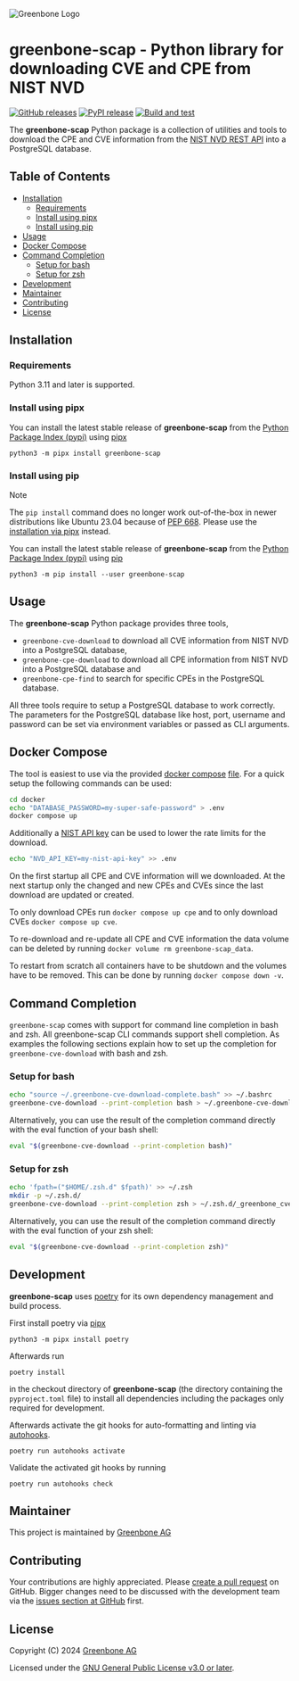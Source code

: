 ![Greenbone Logo](https://www.greenbone.net/wp-content/uploads/gb_new-logo_horizontal_rgb_small.png)

# greenbone-scap - Python library for downloading CVE and CPE from NIST NVD  <!-- omit in toc -->

[![GitHub releases](https://img.shields.io/github/release/greenbone/greenbone-scap.svg)](https://github.com/greenbone/greenbone-scap/releases)
[![PyPI release](https://img.shields.io/pypi/v/greenbone-scap.svg)](https://pypi.org/project/greenbone-scap/)
[![Build and test](https://github.com/greenbone/greenbone-scap/actions/workflows/ci-python.yml/badge.svg)](https://github.com/greenbone/greenbone-scap/actions/workflows/ci-python.yml)

The **greenbone-scap** Python package is a collection of utilities and tools to
download the CPE and CVE information from the [NIST NVD REST API](https://nvd.nist.gov/developers)
into a PostgreSQL database.

## Table of Contents <!-- omit in toc -->

- [Installation](#installation)
  - [Requirements](#requirements)
  - [Install using pipx](#install-using-pipx)
  - [Install using pip](#install-using-pip)
- [Usage](#usage)
- [Docker Compose](#docker-compose)
- [Command Completion](#command-completion)
  - [Setup for bash](#setup-for-bash)
  - [Setup for zsh](#setup-for-zsh)
- [Development](#development)
- [Maintainer](#maintainer)
- [Contributing](#contributing)
- [License](#license)

## Installation

### Requirements

Python 3.11 and later is supported.

### Install using pipx

You can install the latest stable release of **greenbone-scap** from the [Python
Package Index (pypi)][pypi] using [pipx]

    python3 -m pipx install greenbone-scap

### Install using pip

> [!NOTE]
> The `pip install` command does no longer work out-of-the-box in newer
> distributions like Ubuntu 23.04 because of [PEP 668](https://peps.python.org/pep-0668).
> Please use the [installation via pipx](#install-using-pipx) instead.

You can install the latest stable release of **greenbone-scap** from the [Python
Package Index (pypi)][pypi] using [pip]

    python3 -m pip install --user greenbone-scap

## Usage

The **greenbone-scap** Python package provides three tools,

* `greenbone-cve-download` to download all CVE information from NIST NVD into
  a PostgreSQL database,
* `greenbone-cpe-download` to download all CPE information from NIST NVD into a
  PostgreSQL database and
* `greenbone-cpe-find` to search for specific CPEs in the PostgreSQL database.

All three tools require to setup a PostgreSQL database to work correctly. The
parameters for the PostgreSQL database like host, port, username and password
can be set via environment variables or passed as CLI arguments.

## Docker Compose

The tool is easiest to use via the provided [docker compose](https://docs.docker.com/compose/)
[file](./docker/compose.yml). For a quick setup the following commands can be
used:

```sh
cd docker
echo "DATABASE_PASSWORD=my-super-safe-password" > .env
docker compose up
```

Additionally a [NIST API key](https://nvd.nist.gov/developers/request-an-api-key)
can be used to lower the rate limits for the download.

```sh
echo "NVD_API_KEY=my-nist-api-key" >> .env
```

On the first startup all CPE and CVE information will we downloaded. At the next
startup only the changed and new CPEs and CVEs since the last download are
updated or created.

To only download CPEs run `docker compose up cpe` and to only download CVEs
`docker compose up cve`.

To re-download and re-update all CPE and CVE information the data volume can be
deleted by running `docker volume rm greenbone-scap_data`.

To restart from scratch all containers have to be shutdown and the volumes have
to be removed. This can be done by running `docker compose down -v`.

## Command Completion

`greenbone-scap` comes with support for command line completion in bash and zsh.
All greenbone-scap CLI commands support shell completion. As examples the
following sections explain how to set up the completion for `greenbone-cve-download`
with bash and zsh.

### Setup for bash

```bash
echo "source ~/.greenbone-cve-download-complete.bash" >> ~/.bashrc
greenbone-cve-download --print-completion bash > ~/.greenbone-cve-download-complete.bash
```

Alternatively, you can use the result of the completion command directly with
the eval function of your bash shell:

```bash
eval "$(greenbone-cve-download --print-completion bash)"
```

### Setup for zsh

```zsh
echo 'fpath=("$HOME/.zsh.d" $fpath)' >> ~/.zsh
mkdir -p ~/.zsh.d/
greenbone-cve-download --print-completion zsh > ~/.zsh.d/_greenbone_cve_download
```

Alternatively, you can use the result of the completion command directly with
the eval function of your zsh shell:

```bash
eval "$(greenbone-cve-download --print-completion zsh)"
```

## Development

**greenbone-scap** uses [poetry] for its own dependency management and build
process.

First install poetry via [pipx]

    python3 -m pipx install poetry

Afterwards run

    poetry install

in the checkout directory of **greenbone-scap** (the directory containing the
`pyproject.toml` file) to install all dependencies including the packages only
required for development.

Afterwards activate the git hooks for auto-formatting and linting via
[autohooks].

    poetry run autohooks activate

Validate the activated git hooks by running

    poetry run autohooks check


## Maintainer

This project is maintained by [Greenbone AG][Greenbone]

## Contributing

Your contributions are highly appreciated. Please
[create a pull request](https://github.com/greenbone/greenbone-scap/pulls)
on GitHub. Bigger changes need to be discussed with the development team via the
[issues section at GitHub](https://github.com/greenbone/greenbone-scap/issues)
first.

## License

Copyright (C) 2024 [Greenbone AG][Greenbone]

Licensed under the [GNU General Public License v3.0 or later](LICENSE).

[Greenbone]: https://www.greenbone.net/
[poetry]: https://python-poetry.org/
[pip]: https://pip.pypa.io/
[pipx]: https://pypa.github.io/pipx/
[autohooks]: https://github.com/greenbone/autohooks
[pypi]: https://pypi.org
